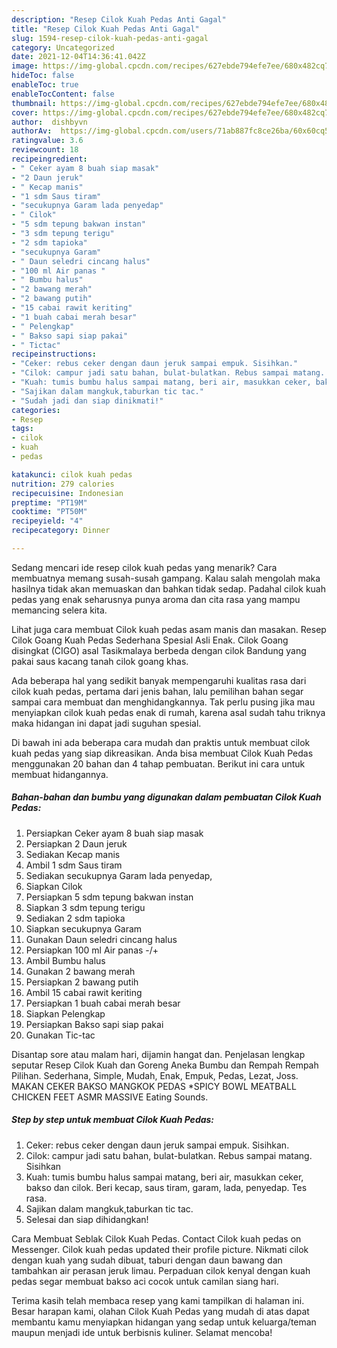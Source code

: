 ```yaml
---
description: "Resep Cilok Kuah Pedas Anti Gagal"
title: "Resep Cilok Kuah Pedas Anti Gagal"
slug: 1594-resep-cilok-kuah-pedas-anti-gagal
category: Uncategorized
date: 2021-12-04T14:36:41.042Z
image: https://img-global.cpcdn.com/recipes/627ebde794efe7ee/680x482cq70/cilok-kuah-pedas-foto-resep-utama.jpg
hideToc: false
enableToc: true
enableTocContent: false
thumbnail: https://img-global.cpcdn.com/recipes/627ebde794efe7ee/680x482cq70/cilok-kuah-pedas-foto-resep-utama.jpg
cover: https://img-global.cpcdn.com/recipes/627ebde794efe7ee/680x482cq70/cilok-kuah-pedas-foto-resep-utama.jpg
author:  dishbyvn
authorAv:  https://img-global.cpcdn.com/users/71ab887fc8ce26ba/60x60cq50/avatar.jpg
ratingvalue: 3.6
reviewcount: 18
recipeingredient:
- " Ceker ayam 8 buah siap masak"
- "2 Daun jeruk"
- " Kecap manis"
- "1 sdm Saus tiram"
- "secukupnya Garam lada penyedap"
- " Cilok"
- "5 sdm tepung bakwan instan"
- "3 sdm tepung terigu"
- "2 sdm tapioka"
- "secukupnya Garam"
- " Daun seledri cincang halus"
- "100 ml Air panas "
- " Bumbu halus"
- "2 bawang merah"
- "2 bawang putih"
- "15 cabai rawit keriting"
- "1 buah cabai merah besar"
- " Pelengkap"
- " Bakso sapi siap pakai"
- " Tictac"
recipeinstructions:
- "Ceker: rebus ceker dengan daun jeruk sampai empuk. Sisihkan."
- "Cilok: campur jadi satu bahan, bulat-bulatkan. Rebus sampai matang. Sisihkan"
- "Kuah: tumis bumbu halus sampai matang, beri air, masukkan ceker, bakso dan cilok. Beri kecap, saus tiram, garam, lada, penyedap. Tes rasa."
- "Sajikan dalam mangkuk,taburkan tic tac."
- "Sudah jadi dan siap dinikmati!"
categories:
- Resep
tags:
- cilok
- kuah
- pedas

katakunci: cilok kuah pedas 
nutrition: 279 calories
recipecuisine: Indonesian
preptime: "PT19M"
cooktime: "PT50M"
recipeyield: "4"
recipecategory: Dinner

---
```



Sedang mencari ide resep cilok kuah pedas yang menarik? Cara membuatnya memang susah-susah gampang. Kalau salah mengolah maka hasilnya tidak akan memuaskan dan bahkan tidak sedap. Padahal cilok kuah pedas yang enak seharusnya punya aroma dan cita rasa yang mampu memancing selera kita.


Lihat juga cara membuat Cilok kuah pedas asam manis dan masakan. Resep Cilok Goang Kuah Pedas Sederhana Spesial Asli Enak. Cilok Goang disingkat (CIGO) asal Tasikmalaya berbeda dengan cilok Bandung yang pakai saus kacang tanah cilok goang khas.

Ada beberapa hal yang sedikit banyak mempengaruhi kualitas rasa dari cilok kuah pedas, pertama dari jenis bahan, lalu pemilihan bahan segar sampai cara membuat dan menghidangkannya. Tak perlu pusing jika mau menyiapkan cilok kuah pedas enak di rumah, karena asal sudah tahu triknya maka hidangan ini dapat jadi suguhan spesial.


Di bawah ini ada beberapa cara mudah dan praktis untuk membuat cilok kuah pedas yang siap dikreasikan. Anda bisa membuat Cilok Kuah Pedas menggunakan 20 bahan dan 4 tahap pembuatan. Berikut ini cara untuk membuat hidangannya.

<!--inarticleads1-->

##### Bahan-bahan dan bumbu yang digunakan dalam pembuatan Cilok Kuah Pedas:

1. Persiapkan  Ceker ayam 8 buah siap masak
1. Persiapkan 2 Daun jeruk
1. Sediakan  Kecap manis
1. Ambil 1 sdm Saus tiram
1. Sediakan secukupnya Garam lada penyedap,
1. Siapkan  Cilok
1. Persiapkan 5 sdm tepung bakwan instan
1. Siapkan 3 sdm tepung terigu
1. Sediakan 2 sdm tapioka
1. Siapkan secukupnya Garam
1. Gunakan  Daun seledri cincang halus
1. Persiapkan 100 ml Air panas -/+
1. Ambil  Bumbu halus
1. Gunakan 2 bawang merah
1. Persiapkan 2 bawang putih
1. Ambil 15 cabai rawit keriting
1. Persiapkan 1 buah cabai merah besar
1. Siapkan  Pelengkap
1. Persiapkan  Bakso sapi siap pakai
1. Gunakan  Tic-tac


Disantap sore atau malam hari, dijamin hangat dan. Penjelasan lengkap seputar Resep Cilok Kuah dan Goreng Aneka Bumbu dan Rempah Rempah Pilihan. Sederhana, Simple, Mudah, Enak, Empuk, Pedas, Lezat, Joss. MAKAN CEKER BAKSO MANGKOK PEDAS *SPICY BOWL MEATBALL CHICKEN FEET ASMR MASSIVE Eating Sounds. 

<!--inarticleads2-->

##### Step by step untuk membuat Cilok Kuah Pedas:

1. Ceker: rebus ceker dengan daun jeruk sampai empuk. Sisihkan.
1. Cilok: campur jadi satu bahan, bulat-bulatkan. Rebus sampai matang. Sisihkan
1. Kuah: tumis bumbu halus sampai matang, beri air, masukkan ceker, bakso dan cilok. Beri kecap, saus tiram, garam, lada, penyedap. Tes rasa.
1. Sajikan dalam mangkuk,taburkan tic tac.
1. Selesai dan siap dihidangkan!

Cara Membuat Seblak Cilok Kuah Pedas. Contact Cilok kuah pedas on Messenger. Cilok kuah pedas updated their profile picture. Nikmati cilok dengan kuah yang sudah dibuat, taburi dengan daun bawang dan tambahkan air perasan jeruk limau. Perpaduan cilok kenyal dengan kuah pedas segar membuat bakso aci cocok untuk camilan siang hari. 

Terima kasih telah membaca resep yang kami tampilkan di halaman ini. Besar harapan kami, olahan Cilok Kuah Pedas yang mudah di atas dapat membantu kamu menyiapkan hidangan yang sedap untuk keluarga/teman maupun menjadi ide untuk berbisnis kuliner. Selamat mencoba!
